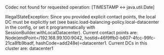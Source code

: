 
Codec not found for requested operation: [TIMESTAMP <-> java.util.Date]


IllegalStateException: Since you provided explicit contact points, the local DC must be explicitly set (see basic.load-balancing-policy.local-datacenter in the config, or set it programmatically with SessionBuilder.withLocalDatacenter). Current contact points are: Node(endPoint=/192.168.99.100:9042, hostId=46f9ffb0-b607-4fcc-99fc-21ca8fb9badf, hashCode=add248e)=datacenter1. Current DCs in this cluster are: datacenter1